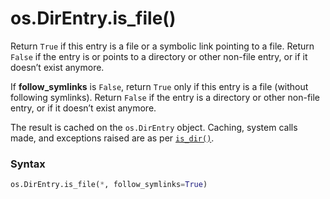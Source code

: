 # os.DirEntry.is_file()

Return `True` if this entry is a file or a symbolic link pointing to a file. Return `False` if the entry is or points to a directory or other non-file entry, or if it doesn’t exist anymore.

If **follow_symlinks** is `False`, return `True` only if this entry is a file (without following symlinks). Return `False` if the entry is a directory or other non-file entry, or if it doesn’t exist anymore.

The result is cached on the `os.DirEntry` object. Caching, system calls made, and exceptions raised are as per [`is_dir()`](/modules/os/DirEntry/is_dir.md).

### Syntax

```python
os.DirEntry.is_file(*, follow_symlinks=True)
```